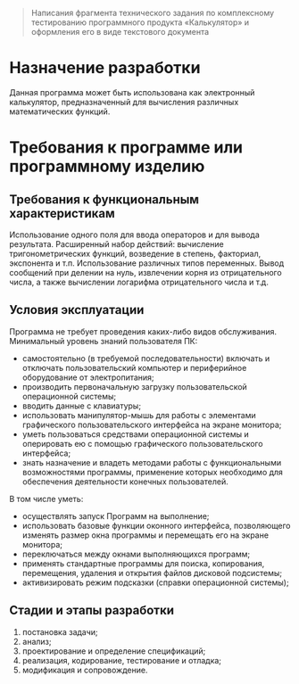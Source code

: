 > Написания фрагмента технического задания по комплексному тестированию программного продукта «Калькулятор» и оформления его в виде текстового документа
# Назначение разработки
Данная программа может быть использована как электронный калькулятор, предназначенный для вычисления различных математических функций.
# Требования к программе или программному изделию
## Требования к функциональным характеристикам
Использование одного поля для ввода операторов и для вывода результата. Расширенный набор действий: вычисление тригонометрических функций, возведение в степень, факториал, экспонента и т.п. Использование различных типов переменных. Вывод сообщений при делении на нуль, извлечении корня из отрицательного числа, а также вычислении логарифма отрицательного числа и т.д.
##  Условия эксплуатации
Программа не требует проведения каких-либо видов обслуживания. Минимальный уровень знаний пользователя ПК:
+ самостоятельно (в требуемой последовательности) включать и отключать пользовательский компьютер и периферийное оборудование от электропитания;
+ производить первоначальную загрузку пользовательской операционной системы;
+ вводить данные с клавиатуры;
+ использовать манипулятор-мышь для работы с элементами графического пользовательского интерфейса на экране монитора;
+ уметь пользоваться средствами операционной системы и оперировать ею с помощью графического пользовательского интерфейса;
+ знать назначение и владеть методами работы с функциональными возможностями программы, применение которых необходимо для обеспечения деятельности конечных пользователей.

В том числе уметь:
- осуществлять запуск Программ на выполнение;
- использовать базовые функции оконного интерфейса, позволяющего изменять размер окна программы и перемещать его на экране монитора;
- переключаться между окнами выполняющихся программ;
- применять стандартные программы для поиска, копирования, перемещения, удаления и открытия файлов дисковой подсистемы;
- активизировать режим подсказки (справки операционной системы);

## Стадии и этапы разработки
1. постановка задачи; 
2. анализ; 
3. проектирование и определение спецификаций; 
4. реализация, кодирование, тестирование и отладка; 
5. модификация и сопровождение. 

